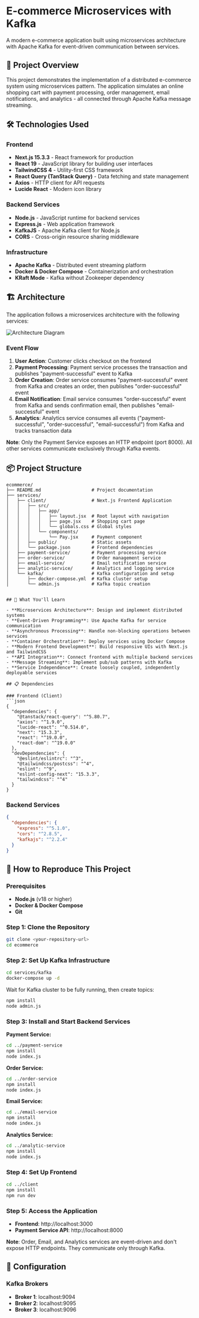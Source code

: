 # E-commerce Microservices with Kafka

A modern e-commerce application built using microservices architecture with Apache Kafka for event-driven communication between services.

## 🚀 Project Overview

This project demonstrates the implementation of a distributed e-commerce system using microservices pattern. The application simulates an online shopping cart with payment processing, order management, email notifications, and analytics - all connected through Apache Kafka message streaming.

## 🛠️ Technologies Used

### Frontend
- **Next.js 15.3.3** - React framework for production
- **React 19** - JavaScript library for building user interfaces
- **TailwindCSS 4** - Utility-first CSS framework
- **React Query (TanStack Query)** - Data fetching and state management
- **Axios** - HTTP client for API requests
- **Lucide React** - Modern icon library

### Backend Services
- **Node.js** - JavaScript runtime for backend services
- **Express.js** - Web application framework
- **KafkaJS** - Apache Kafka client for Node.js
- **CORS** - Cross-origin resource sharing middleware

### Infrastructure
- **Apache Kafka** - Distributed event streaming platform
- **Docker & Docker Compose** - Containerization and orchestration
- **KRaft Mode** - Kafka without Zookeeper dependency

## 🏗️ Architecture

The application follows a microservices architecture with the following services:

![Architecture Diagram](./architecture.png)

### Event Flow
1. **User Action**: Customer clicks checkout on the frontend
2. **Payment Processing**: Payment service processes the transaction and publishes "payment-successful" event to Kafka
3. **Order Creation**: Order service consumes "payment-successful" event from Kafka and creates an order, then publishes "order-successful" event
4. **Email Notification**: Email service consumes "order-successful" event from Kafka and sends confirmation email, then publishes "email-successful" event
5. **Analytics**: Analytics service consumes all events ("payment-successful", "order-successful", "email-successful") from Kafka and tracks transaction data

**Note**: Only the Payment Service exposes an HTTP endpoint (port 8000). All other services communicate exclusively through Kafka events.

## 📦 Project Structure

```
ecommerce/
├── README.md                   # Project documentation
├── services/
│   ├── client/                 # Next.js Frontend Application
│   │   ├── src/
│   │   │   ├── app/
│   │   │   │   ├── layout.jsx  # Root layout with navigation
│   │   │   │   ├── page.jsx    # Shopping cart page
│   │   │   │   └── globals.css # Global styles
│   │   │   └── components/
│   │   │       └── Pay.jsx     # Payment component
│   │   ├── public/             # Static assets
│   │   └── package.json        # Frontend dependencies
│   ├── payment-service/        # Payment processing service
│   ├── order-service/          # Order management service
│   ├── email-service/          # Email notification service
│   ├── analytic-service/       # Analytics and logging service
│   └── kafka/                  # Kafka configuration and setup
│       ├── docker-compose.yml  # Kafka cluster setup
│       └── admin.js            # Kafka topic creation
```
```

## 🎯 What You'll Learn

- **Microservices Architecture**: Design and implement distributed systems
- **Event-Driven Programming**: Use Apache Kafka for service communication
- **Asynchronous Processing**: Handle non-blocking operations between services
- **Container Orchestration**: Deploy services using Docker Compose
- **Modern Frontend Development**: Build responsive UIs with Next.js and TailwindCSS
- **API Integration**: Connect frontend with multiple backend services
- **Message Streaming**: Implement pub/sub patterns with Kafka
- **Service Independence**: Create loosely coupled, independently deployable services

## 📋 Dependencies

### Frontend (Client)
```json
{
  "dependencies": {
    "@tanstack/react-query": "^5.80.7",
    "axios": "^1.9.0",
    "lucide-react": "^0.514.0",
    "next": "15.3.3",
    "react": "^19.0.0",
    "react-dom": "^19.0.0"
  },
  "devDependencies": {
    "@eslint/eslintrc": "^3",
    "@tailwindcss/postcss": "^4",
    "eslint": "^9",
    "eslint-config-next": "15.3.3",
    "tailwindcss": "^4"
  }
}
```

### Backend Services
```json
{
  "dependencies": {
    "express": "^5.1.0",
    "cors": "^2.8.5",
    "kafkajs": "^2.2.4"
  }
}
```

## 🚀 How to Reproduce This Project

### Prerequisites
- **Node.js** (v18 or higher)
- **Docker & Docker Compose**
- **Git**

### Step 1: Clone the Repository
```bash
git clone <your-repository-url>
cd ecommerce
```

### Step 2: Set Up Kafka Infrastructure
```bash
cd services/kafka
docker-compose up -d
```

Wait for Kafka cluster to be fully running, then create topics:
```bash
npm install
node admin.js
```

### Step 3: Install and Start Backend Services

**Payment Service:**
```bash
cd ../payment-service
npm install
node index.js
```

**Order Service:**
```bash
cd ../order-service
npm install
node index.js
```

**Email Service:**
```bash
cd ../email-service
npm install
node index.js
```

**Analytics Service:**
```bash
cd ../analytic-service
npm install
node index.js
```

### Step 4: Set Up Frontend
```bash
cd ../client
npm install
npm run dev
```

### Step 5: Access the Application
- **Frontend**: http://localhost:3000
- **Payment Service API**: http://localhost:8000

**Note**: Order, Email, and Analytics services are event-driven and don't expose HTTP endpoints. They communicate only through Kafka.

## 🔧 Configuration

### Kafka Brokers
- **Broker 1**: localhost:9094
- **Broker 2**: localhost:9095
- **Broker 3**: localhost:9096

